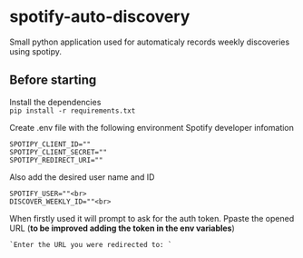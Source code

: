 # spotify-auto-discovery
Small python application used for automaticaly records weekly discoveries using spotipy.

## Before starting
Install the dependencies <br>
`pip install -r requirements.txt`

Create .env file with the following environment Spotify developer infomation

    SPOTIPY_CLIENT_ID=""
    SPOTIPY_CLIENT_SECRET=""
    SPOTIPY_REDIRECT_URI=""

Also add the desired user name and ID

    SPOTIFY_USER=""<br>
    DISCOVER_WEEKLY_ID=""<br>

When firstly used it will prompt to ask for the auth token. 
Ppaste the opened URL (**to be improved adding the token in the env variables**)

    `Enter the URL you were redirected to: `